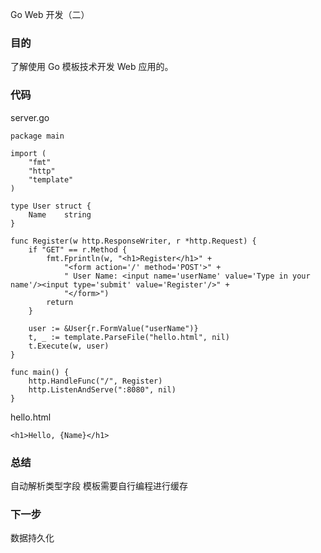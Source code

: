 Go Web 开发（二）

### 目的

了解使用 Go 模板技术开发 Web 应用的。

### 代码

server.go


```
package main

import (
    "fmt"
    "http"
    "template"
)

type User struct {
    Name    string
}

func Register(w http.ResponseWriter, r *http.Request) {
    if "GET" == r.Method {
        fmt.Fprintln(w, "<h1>Register</h1>" +
            "<form action='/' method='POST'>" +
            " User Name: <input name='userName' value='Type in your name'/><input type='submit' value='Register'/>" +
            "</form>")
        return
    }

    user := &User{r.FormValue("userName")}
    t, _ := template.ParseFile("hello.html", nil)
    t.Execute(w, user)
}

func main() {
    http.HandleFunc("/", Register)
    http.ListenAndServe(":8080", nil)
}
```

hello.html


```
<h1>Hello, {Name}</h1>
```

### 总结

自动解析类型字段
模板需要自行编程进行缓存

### 下一步

数据持久化

